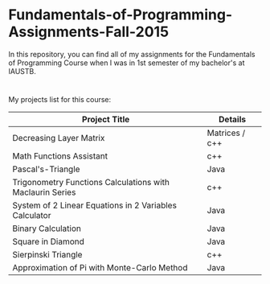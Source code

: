 # Fundamentals-of-Programming-Assignments-Fall-2015

In this repository, you can find all of my assignments for the Fundamentals of Programming Course when I was in 1st semester of my bachelor's at IAUSTB.
#
My projects list for this course:

| Project Title  | Details |
| ------------- | ------------- |
| Decreasing Layer Matrix  | Matrices / c++  |
| Math Functions Assistant  | c++  |
| Pascal's-Triangle | Java |
| Trigonometry Functions Calculations with Maclaurin Series | c++ |
| System of 2 Linear Equations in 2 Variables Calculator | Java |
| Binary Calculation | Java |
| Square in Diamond | Java |
| Sierpinski Triangle | c++ |
| Approximation of Pi with Monte-Carlo Method | Java |
